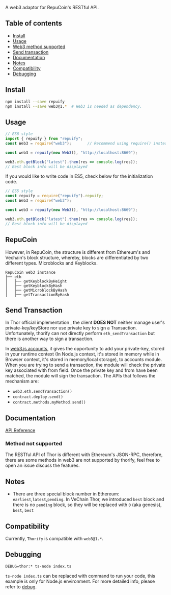 A web3 adaptor for RepuCoin's RESTful API.


## Table of contents

* [Install](#install)
* [Usage](#usage)
* [Web3 method supported](#web3-method-supported)
* [Send transaction](#send-transaction)
* [Documentation](https://thorify.vecha.in)
* [Notes](#notes)
* [Compatibility](#compatibility)
* [Debugging](#debugging)

## Install

``` bash
npm install --save repuify
npm install --save web3@1.*  # Web3 is needed as dependency.
```

## Usage

``` javascript
// ES6 style
import { repuify } from "repuify";
const Web3 = require("web3");		// Recommend using require() instead of import here

const web3 = repuify(new Web3(), "http://localhost:8669");

web3.eth.getBlock("latest").then(res => console.log(res));
// Best block info will be displayed
```

If you would like to write code in ES5, check below for the initialization code.

``` javascript
// ES5 style
const repuify = require("repuify").repuify;
const Web3 = require("web3");

const web3 = repuify(new Web3(), "http://localhost:8669");

web3.eth.getBlock("latest").then(res => console.log(res));
// Best block info will be displayed
```

## RepuCoin

However, in RepuCoin, the structure is different from Ethereum's and Vechain's block structure, whereby, blocks are differentiated by two different types. Microblocks and Keyblocks.

```
RepuCoin web3 instance
├── eth
│   ├── getKeyblockByHeight
│   ├── getKeyblockByHash
│   ├── getMicroblockByHash
│   ├── getTransactionByHash
```

## Send Transaction

In Thor official implementation , the client **DOES NOT** neither manage user's private-key/keyStore nor use private key to sign a Transaction. Unfortunately, thorify can not directly perform `eth_sendTransaction` but there is another way to sign a transaction.

In [web3.js accounts](https://web3js.readthedocs.io/en/1.0/web3-eth-accounts.html#eth-accounts), it gives the opportunity to add your private-key, stored in your runtime context (In Node.js context, it's stored in memory while in Browser context, it's stored in memory/local storage), to accounts module. When you are trying to send a transaction, the module will check the private key associated with from field. Once the private key and from have been matched, the module will sign the transaction.
The APIs that follows the mechanism are:

+ `web3.eth.sendTransaction()`
+ `contract.deploy.send()`
+ `contract.methods.myMethod.send()`

## Documentation

[API Reference](https://thorify.vecha.in/#/?id=api-reference)

### Method not supported

The RESTful API of Thor is different with Ethereum's JSON-RPC, therefore, there are some methods in web3 are not supported by thorify, feel free to open an issue discuss the features.

## Notes

- There are three special block number in Ethereum: `earliest`,`latest`,`pending`. In VeChain Thor, we introduced `best` block and there is no `pending` block, so they will be replaced with `0` (aka genesis), `best`, `best`

## Compatibility

Currently, `Thorify` is compatible with `web3@1.*`.

## Debugging

```shell
DEBUG=thor:* ts-node index.ts 
```

`ts-node index.ts` can be replaced with command to run your code, this example is only for Node.js environment. For more detailed info, please refer to [debug](https://www.npmjs.com/package/debug).